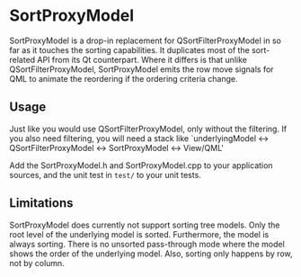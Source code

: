 # SortProxyModel
SortProxyModel is a drop-in replacement for QSortFilterProxyModel in so far as
it touches the sorting capabilities. It duplicates most of the sort-related
API from its Qt counterpart. Where it differs is that unlike
QSortFilterProxyModel, SortProxyModel emits the row move signals for QML to
animate the reordering if the ordering criteria change.

## Usage
Just like you would use QSortFilterProxyModel, only without the filtering. If
you also need filtering, you will need a stack like `underlyingModel <->
QSortFilterProxyModel <-> SortProxyModel <-> View/QML'

Add the SortProxyModel.h and SortProxyModel.cpp to your application sources,
and the unit test in `test/` to your unit tests.

## Limitations
SortProxyModel does currently not support sorting tree models. Only the root
level of the underlying model is sorted. Furthermore, the model is always
sorting. There is no unsorted pass-through mode where the model shows the
order of the underlying model. Also, sorting only happens by row, not by
column.
